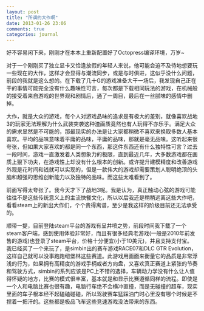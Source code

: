 ```yaml
---
layout: post
title: "所谓的大作啊"
date: 2013-01-26 23:06
comments: true
categories: journal
---
```


好不容易闲下来，刚刚才在本本上重新配置好了Octopress编译环境，万岁~

对于一个刚刚买了独立显卡又恰逢放假的年轻人来说，他可能会迫不及待地想要玩一些现在的大作，这样才会显得与潮流同步，或是与时俱进，这似乎没什么问题，前段的我就是这么想的。在下载了几十G的游戏准备大干一场后，我发现自己正在干的事情可能完全没有什么趣味性可言，每次都是下载相同玩法的游戏，在机械般的接受着来自游戏的世界观和剧情后，通了一周目，最后在一丝腻味的感情中删掉。


大作，就是大众的游戏，每个人对游戏品味的追求是有极大的差别，就像喜欢战地3的玩家无法理解为什么武装突袭这种渣画质竟然也有人玩得不亦乐乎。满足大众的需求显然是不可能的，那最现实的办法是让大家都稍微不喜欢来换取多数人基本喜欢。平均的品味意味着平庸的品味，平庸的品味，那就是毫无品味。这听起来很夸张，但如果大家喜欢的都是同一个东西，那这件东西还有什么独特性可言？过去一段时间，游戏一直激发着人类想象力的极限，直到最近几年，大多数游戏都在画质上狠下功夫，在游戏性上却没有什么根本的创新。或许提升建模精度和改善游戏外观是花时间和钱就可以实现的，但是一款伟大的游戏却需要策划人聪明绝顶的头脑和超强的思维创新能力以及独特的品味。而这些太难看到了。

前面写得太夸张了。我今天才下了战地3呢。我是认为，真正触动心弦的游戏可能往往不是这些传统意义上的主流快餐文化，所以以后我还是稍稍远离这些大作吧，看看steam上的新出大作们，个个贵得离谱，至少是我这样的阶级目前还无法承受的。

顺带一提，目前登陆steam平台的游戏有呈井喷之势，前段时间我下载了一个steam客户端，感到使用体验非常好，而且有很多经典老游戏(一般是2010年前发售的游戏)也登录了steam平台，价格十分便宜(小于10美元)，并且支持支付宝。我已经买了一个来玩了，是simbin出的赛车游戏RACE07和DLC GTR Evolution，这样自己就可以没事跑跑纽堡林这些赛道。此游戏用画面来衡量它的品质是非常浮浅的行为，如果拥有高精度的游戏手柄或者方向盘，又喜欢真正赛道上紧张的节奏和驾驶方式，simbin的系列应该是PC上不错的选择，车辆动力学没有什么让人值得怀疑的地方，比赛的模式很丰富，基本就是和显示比赛遵循同样的流程。即使是一个人和电脑比赛也很有趣，电脑行车绝不会横冲直撞，而是无碰撞的超车，现实里面的车子根本经不起磕磕碰碰，所以驾驶赛车猛踩油门时心里没有哪个时候是不捏着一把汗的。这些都是极品飞车这些竞速游戏没法带来的东西。